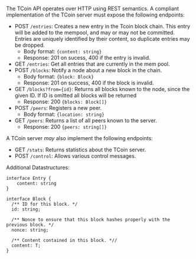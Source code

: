 The TCoin API operates over HTTP using REST semantics. A compliant implementation of the TCoin server must expose the following endpoints:

- POST `/entries`: Creates a new entry in the Tcoin block chain. This entry will be added to the mempool, and may or may not be committed. Entries are uniquely identified by their content, so duplicate entries may be dropped.
  - Body format: `{content: string}`
  - Response: 201 on sucess, 400 if the entry is invalid.
- GET `/entries`: Get all entries that are currently in the mem pool.
- POST `/blocks`: Notify a node about a new block in the chain.
  - Body format: `{block: Block}`
  - Response: 201 on success, 400 if the block is invalid.
- GET `/blocks?from={id}`: Returns all blocks known to the node, since the given ID. If ID is omitted all blocks will be returned
  - Response: 200 `{blocks: Block[]}`
- POST `/peers`: Registers a new peer.
  - Body format: `{location: string}`
- GET `/peers`: Returns a list of all peers known to the server.
  - Response: 200 `{peers: string[]}`

A TCoin server _may_ also implement the following endpoints:

- GET `/stats`: Returns statistics about the TCoin server.
- POST `/control`: Allows various control messages.

Additional Datastructures:

```
interface Entry {
    content: string
}

interface Block {
  /** ID for this block. */
  id: string;

  /** Nonce to ensure that this block hashes properly with the previous block. */
  nonce: string;

  /** Content contained in this block. *//
  content: T;
}
```
